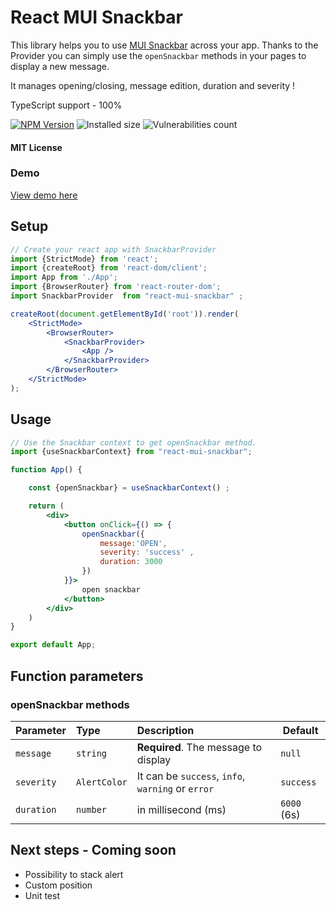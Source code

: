 # React MUI Snackbar 
This library helps you to use [MUI Snackbar](https://mui.com/material-ui/react-snackbar/)
across your app. 
Thanks to the Provider you can simply use the `openSnackbar` methods in your pages to display a new message. 

It manages opening/closing, message edition, duration and severity ! 

TypeScript support -  100%

[![NPM Version](https://badgen.net/npm/v/react-mui-snackbar)](https://www.npmjs.com/package/react-mui-snackbar)
![Installed size](https://badgen.net/packagephobia/install/react-mui-snackbar)
![Vulnerabilities count](https://badgen.net/snyk/Alexandrebdry/react-mui-snackbar/)

#### MIT License

### Demo
[View demo here]( https://react-mui-snackbar-testing-page.vercel.app/)

## Setup 

```jsx
// Create your react app with SnackbarProvider
import {StrictMode} from 'react';
import {createRoot} from 'react-dom/client';
import App from './App';
import {BrowserRouter} from 'react-router-dom';
import SnackbarProvider  from "react-mui-snackbar" ;

createRoot(document.getElementById('root')).render(
    <StrictMode>
        <BrowserRouter>
            <SnackbarProvider>
                <App />
            </SnackbarProvider>
        </BrowserRouter>
    </StrictMode>
);

```

## Usage

```jsx
// Use the Snackbar context to get openSnackbar method. 
import {useSnackbarContext} from "react-mui-snackbar";

function App() {

    const {openSnackbar} = useSnackbarContext() ;

    return (
        <div>
            <button onClick={() => {
                openSnackbar({
                    message:'OPEN', 
                    severity: 'success' , 
                    duration: 3000 
                })
            }}>
                open snackbar
            </button>
        </div>
    )
}

export default App;
```

## Function parameters
### openSnackbar methods
| Parameter | Type     |  Description  | Default |
| :-------- | :------- | :-------------------------------- | ------ |
| `message`      | `string` | **Required**. The message to display | `null` |
| `severity` | `AlertColor` | It can be `success`, `info`, `warning` or `error` | `success` |
| `duration` | `number` | in millisecond (ms) | `6000` (6s) |


## Next steps  - Coming soon

- Possibility to stack alert
- Custom position 
- Unit test


